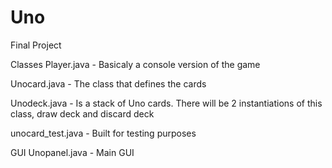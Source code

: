# Uno
Final Project

Classes
Player.java - Basicaly a console version of the game


Unocard.java - The class that defines the cards

Unodeck.java - Is a stack of Uno cards. There will be 2 instantiations of this class, draw deck and discard deck

unocard_test.java - Built for testing purposes


GUI
Unopanel.java - Main GUI
